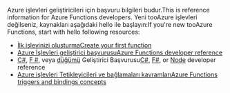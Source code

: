 <span data-ttu-id="e5d4b-101">Azure işlevleri geliştiricileri için başvuru bilgileri budur.</span><span class="sxs-lookup"><span data-stu-id="e5d4b-101">This is reference information for Azure Functions developers.</span></span> <span data-ttu-id="e5d4b-102">Yeni tooAzure işlevleri değilseniz, kaynakları aşağıdaki hello ile başlayın:</span><span class="sxs-lookup"><span data-stu-id="e5d4b-102">If you're new tooAzure Functions, start with hello following resources:</span></span>

* [<span data-ttu-id="e5d4b-103">İlk işlevinizi oluşturma</span><span class="sxs-lookup"><span data-stu-id="e5d4b-103">Create your first function</span></span>](../articles/azure-functions/functions-create-first-azure-function.md)
* [<span data-ttu-id="e5d4b-104">Azure İşlevleri geliştirici başvurusu</span><span class="sxs-lookup"><span data-stu-id="e5d4b-104">Azure Functions developer reference</span></span>](../articles/azure-functions/functions-reference.md)
* <span data-ttu-id="e5d4b-105">[C#](../articles/azure-functions/functions-reference-csharp.md), [F #](../articles/azure-functions/functions-reference-fsharp.md), veya [düğümü](../articles/azure-functions/functions-reference-node.md) Geliştirici Başvurusu</span><span class="sxs-lookup"><span data-stu-id="e5d4b-105">[C#](../articles/azure-functions/functions-reference-csharp.md), [F#](../articles/azure-functions/functions-reference-fsharp.md), or [Node](../articles/azure-functions/functions-reference-node.md) developer reference</span></span>
* [<span data-ttu-id="e5d4b-106">Azure işlevleri Tetikleyicileri ve bağlamaları kavramları</span><span class="sxs-lookup"><span data-stu-id="e5d4b-106">Azure Functions triggers and bindings concepts</span></span>](..\articles\azure-functions\functions-triggers-bindings.md)

